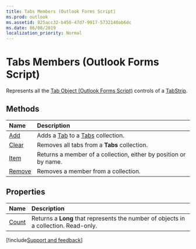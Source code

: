 ```yaml
---
title: Tabs Members (Outlook Forms Script)
ms.prod: outlook
ms.assetid: 825acc32-b450-47d7-9917-5732140ab6dc
ms.date: 06/08/2019
localization_priority: Normal
---
```



# Tabs Members (Outlook Forms Script)

Represents all the [Tab Object (Outlook Forms Script)](Outlook.tab.md) controls of a [TabStrip](Outlook.tabstrip.md).


## Methods
|Name|Description|
|:-----|:-----|
| [Add](Outlook.tabs.add.md)|Adds a  [Tab](Outlook.tab.md) to a [Tabs](Outlook.tabs.md) collection.|
| [Clear](Outlook.tabs.clear.md)|Removes all tabs from a **Tabs** collection.|
| [Item](Outlook.tabs.item.md)|Returns a member of a collection, either by position or by name.|
| [Remove](Outlook.tabs.remove.md)|Removes a member from a collection.|


## Properties
|Name|Description|
|:-----|:-----|
| [Count](Outlook.tabs.count.md)|Returns a **Long** that represents the number of objects in a collection. Read-only.|

[!include[Support and feedback](~/includes/feedback-boilerplate.md)]